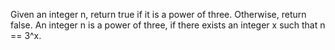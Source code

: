 Given an integer n, return true if it is a power of three. Otherwise, return false.
An integer n is a power of three, if there exists an integer x such that n == 3^x.
